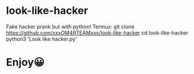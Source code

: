 # look-like-hacker
Fake hacker prank but with python!
Termux:
git clone https://github.com/xxxOM4RTEAMxxx/look-like-hacker
cd look-like-hacker
python3 'Look like hacker.py'
# Enjoy😀
